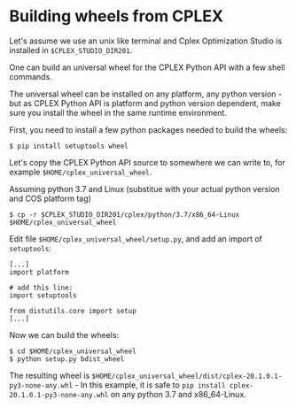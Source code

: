 # Building wheels from CPLEX

Let's assume we use an unix like terminal and Cplex Optimization Studio is installed in `$CPLEX_STUDIO_DIR201`.

One can build an universal wheel for the CPLEX Python API with a few shell commands.

The universal wheel can be installed
on any platform, any python version - but as CPLEX Python API is platform and python version dependent, make
sure you install the wheel in the same runtime environment.

First, you need to install a few python packages needed to build the wheels:

```
$ pip install setuptools wheel
```

Let's copy the CPLEX Python API source to somewhere we can write to, for example `$HOME/cplex_universal_wheel`.

Assuming python 3.7 and Linux (substitue with your actual python version and COS platform tag)
```
$ cp -r $CPLEX_STUDIO_DIR201/cplex/python/3.7/x86_64-Linux $HOME/cplex_universal_wheel
```

Edit file `$HOME/cplex_universal_wheel/setup.py`, and add an import of `setuptools`:
```
[...]
import platform

# add this line:
import setuptools

from distutils.core import setup
[...]
```
Now we can build the wheels:
```
$ cd $HOME/cplex_universal_wheel
$ python setup.py bdist_wheel
```

The resulting wheel is `$HOME/cplex_universal_wheel/dist/cplex-20.1.0.1-py3-none-any.whl` -
In this example, it is safe to `pip install cplex-20.1.0.1-py3-none-any.whl` on any python 3.7
and x86_64-Linux.

